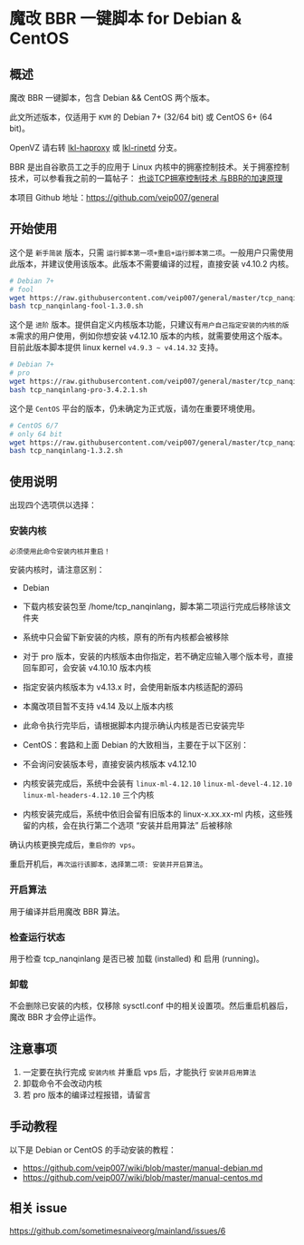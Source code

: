 # 魔改 BBR 一键脚本 for Debian & CentOS

## 概述
魔改 BBR 一键脚本，包含 Debian && CentOS 两个版本。

此文所述版本，仅适用于 `KVM` 的 Debian 7+ (32/64 bit) 或 CentOS 6+ (64 bit)。

OpenVZ 请右转 [lkl-haproxy](https://github.com/veip007/wiki/blob/master/lkl-haproxy.md) 或 [lkl-rinetd](https://github.com/veip007/wiki/blob/master/lkl-rinetd.md) 分支。

BBR 是出自谷歌员工之手的应用于 Linux 内核中的拥塞控制技术。关于拥塞控制技术，可以参看我之前的一篇帖子： [也谈TCP拥塞控制技术 与BBR的加速原理](https://sometimesnaive.org/article/8)

本项目 Github 地址：https://github.com/veip007/general


## 开始使用
这个是 `新手简装` 版本，只需 `运行脚本第一项+重启+运行脚本第二项`。一般用户只需使用此版本，并建议使用该版本。此版本不需要编译的过程，直接安装 v4.10.2 内核。
```bash
# Debian 7+
# fool
wget https://raw.githubusercontent.com/veip007/general/master/tcp_nanqinlang-fool-1.3.0.sh
bash tcp_nanqinlang-fool-1.3.0.sh
```

这个是 `进阶` 版本。提供自定义内核版本功能，只建议有`用户自己指定安装的内核的版本`需求的用户使用，例如你想安装 v4.12.10 版本的内核，就需要使用这个版本。目前此版本脚本提供 linux kernel `v4.9.3 ~ v4.14.32` 支持。
```bash
# Debian 7+
# pro
wget https://raw.githubusercontent.com/veip007/general/master/tcp_nanqinlang-pro-3.4.2.1.sh
bash tcp_nanqinlang-pro-3.4.2.1.sh
```

这个是 `CentOS` 平台的版本，仍未确定为正式版，请勿在重要环境使用。
```bash
# CentOS 6/7
# only 64 bit
wget https://raw.githubusercontent.com/veip007/general/master/tcp_nanqinlang-1.3.2.sh
bash tcp_nanqinlang-1.3.2.sh
```


## 使用说明
出现四个选项供以选择：

### 安装内核
`必须使用此命令安装内核并重启！`

安装内核时，请注意区别：

- Debian
 - 下载内核安装包至 /home/tcp_nanqinlang，脚本第二项运行完成后移除该文件夹
 - 系统中只会留下新安装的内核，原有的所有内核都会被移除
 - 对于 pro 版本，安装的内核版本由你指定，若不确定应输入哪个版本号，直接回车即可，会安装 v4.10.10 版本内核
 - 指定安装内核版本为 v4.13.x 时，会使用新版本内核适配的源码
 - 本魔改项目暂不支持 v4.14 及以上版本内核
 - 此命令执行完毕后，请根据脚本内提示确认内核是否已安装完毕

- CentOS：套路和上面 Debian 的大致相当，主要在于以下区别：
 - 不会询问安装版本号，直接安装内核版本 v4.12.10
 - 内核安装完成后，系统中会装有 `linux-ml-4.12.10` `linux-ml-devel-4.12.10` `linux-ml-headers-4.12.10` 三个内核
 - 内核安装完成后，系统中依旧会留有旧版本的 linux-x.xx.xx-ml 内核，这些残留的内核，会在执行第二个选项 “安装并启用算法” 后被移除

确认内核更换完成后，`重启你的 vps`。

重启开机后，`再次运行该脚本，选择第二项: 安装并开启算法`。

### 开启算法
用于编译并启用魔改 BBR 算法。

### 检查运行状态
用于检查 tcp_nanqinlang 是否已被 加载 (installed) 和 启用 (running)。

### 卸载
不会删除已安装的内核，仅移除 sysctl.conf 中的相关设置项。然后重启机器后，魔改 BBR 才会停止运作。


## 注意事项
1. 一定要在执行完成 `安装内核` 并重启 vps 后，才能执行 `安装并启用算法`
2. 卸载命令不会改动内核
3. 若 pro 版本的编译过程报错，请留言

## 手动教程
以下是 Debian or CentOS 的手动安装的教程：
- https://github.com/veip007/wiki/blob/master/manual-debian.md
- https://github.com/veip007/wiki/blob/master/manual-centos.md


## 相关 issue
https://github.com/sometimesnaiveorg/mainland/issues/6

